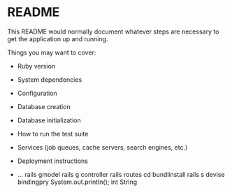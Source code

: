 # README

This README would normally document whatever steps are necessary to get the
application up and running.

Things you may want to cover:

* Ruby version

* System dependencies

* Configuration

* Database creation

* Database initialization

* How to run the test suite

* Services (job queues, cache servers, search engines, etc.)

* Deployment instructions

* ...
rails gmodel
rails g controller
rails routes
cd
bundlinstall
rails s
devise
bindingpry
System.out.println();
int
String